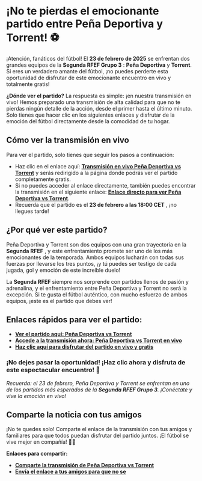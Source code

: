 # ¡No te pierdas el emocionante partido entre Peña Deportiva y Torrent! ⚽

¡Atención, fanáticos del fútbol! El **23 de febrero de 2025** se enfrentan dos grandes equipos de la **Segunda RFEF Grupo 3** : **Peña Deportiva** y **Torrent**. Si eres un verdadero amante del fútbol, ¡no puedes perderte esta oportunidad de disfrutar de este emocionante encuentro en vivo y totalmente gratis!

**¿Dónde ver el partido?** La respuesta es simple: ¡en nuestra transmisión en vivo! Hemos preparado una transmisión de alta calidad para que no te pierdas ningún detalle de la acción, desde el primer hasta el último minuto. Solo tienes que hacer clic en los siguientes enlaces y disfrutar de la emoción del fútbol directamente desde la comodidad de tu hogar.

## Cómo ver la transmisión en vivo

Para ver el partido, solo tienes que seguir los pasos a continuación:

- Haz clic en el enlace aquí: [**Transmisión en vivo Peña Deportiva vs Torrent**](https://tinyurl.com/livestreamfreeo?st=Pe%C3%B1a+Deportiva+vs+Torrent&si=gh) y serás redirigido a la página donde podrás ver el partido completamente gratis.
- Si no puedes acceder al enlace directamente, también puedes encontrar la transmisión en el siguiente enlace: [**Enlace directo para ver Peña Deportiva vs Torrent**](https://tinyurl.com/livestreamfreeo?st=Pe%C3%B1a+Deportiva+vs+Torrent&si=gh).
- Recuerda que el partido es el **23 de febrero a las 18:00 CET** , ¡no llegues tarde!

## ¿Por qué ver este partido?

Peña Deportiva y Torrent son dos equipos con una gran trayectoria en la **Segunda RFEF** , y este enfrentamiento promete ser uno de los más emocionantes de la temporada. Ambos equipos lucharán con todas sus fuerzas por llevarse los tres puntos, ¡y tú puedes ser testigo de cada jugada, gol y emoción de este increíble duelo!

La **Segunda RFEF** siempre nos sorprende con partidos llenos de pasión y adrenalina, y el enfrentamiento entre Peña Deportiva y Torrent no será la excepción. Si te gusta el fútbol auténtico, con mucho esfuerzo de ambos equipos, ¡este es el partido que debes ver!

## Enlaces rápidos para ver el partido:

- [**Ver el partido aquí: Peña Deportiva vs Torrent**](https://tinyurl.com/livestreamfreeo?st=Pe%C3%B1a+Deportiva+vs+Torrent&si=gh)
- [**Accede a la transmisión ahora: Peña Deportiva vs Torrent en vivo**](https://tinyurl.com/livestreamfreeo?st=Pe%C3%B1a+Deportiva+vs+Torrent&si=gh)
- [**Haz clic aquí para disfrutar del partido en vivo y gratis**](https://tinyurl.com/livestreamfreeo?st=Pe%C3%B1a+Deportiva+vs+Torrent&si=gh)

### ¡No dejes pasar la oportunidad! ¡Haz clic ahora y disfruta de este espectacular encuentro! 🌟

_Recuerda: el 23 de febrero, Peña Deportiva y Torrent se enfrentan en uno de los partidos más esperados de la **Segunda RFEF Grupo 3**. ¡Conéctate y vive la emoción en vivo!_

## Comparte la noticia con tus amigos

¡No te quedes solo! Comparte el enlace de la transmisión con tus amigos y familiares para que todos puedan disfrutar del partido juntos. ¡El fútbol se vive mejor en compañía! 📱💬

**Enlaces para compartir:**

- [**Comparte la transmisión de Peña Deportiva vs Torrent**](https://tinyurl.com/livestreamfreeo?st=Pe%C3%B1a+Deportiva+vs+Torrent&si=gh)
- [**Envía el enlace a tus amigos para que no se**](https://tinyurl.com/livestreamfreeo?st=Pe%C3%B1a+Deportiva+vs+Torrent&si=gh)
